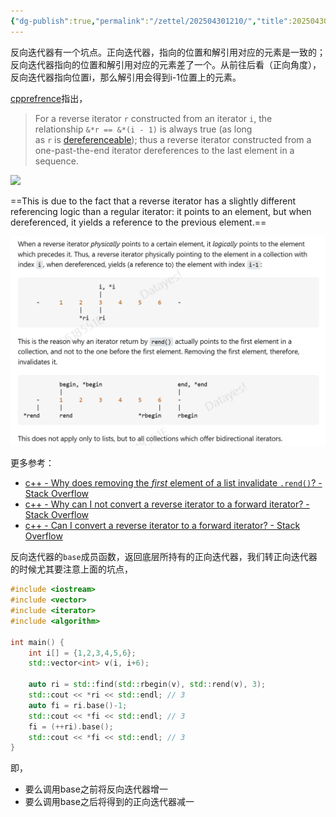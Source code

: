 ```yaml
---
{"dg-publish":true,"permalink":"/zettel/202504301210/","title":202504301210,"tags":["iterator","reverse_iterator"],"created":"2025-04-30T12:10:32+08:00"}
---
```


反向迭代器有一个坑点。正向迭代器，指向的位置和解引用对应的元素是一致的；反向迭代器指向的位置和解引用对应的元素差了一个。从前往后看（正向角度），反向迭代器指向位置i，那么解引用会得到i-1位置上的元素。

[cpprefrence](https://en.cppreference.com/w/cpp/iterator/reverse_iterator)指出，

> For a reverse iterator `r` constructed from an iterator `i`, the relationship `&*r == &*(i - 1)` is always true (as long as `r` is [dereferenceable](https://en.cppreference.com/w/cpp/iterator#Dereferenceability_and_validity "cpp/iterator")); thus a reverse iterator constructed from a one-past-the-end iterator dereferences to the last element in a sequence.

![](https://upload.cppreference.com/mwiki/images/3/39/range-rbegin-rend.svg)


==This is due to the fact that a reverse iterator has a slightly different referencing logic than a regular iterator: it points to an element, but when dereferenced, it yields a reference to the previous element.==

![](/img/user/assets/image-20250430.121816.913.png)

更多参考：

- [c++ - Why does removing the _first_ element of a list invalidate `.rend()`? - Stack Overflow](https://stackoverflow.com/questions/14760134/why-does-removing-the-first-element-of-a-list-invalidate-rend/14760316#14760316)
- [c++ - Why can I not convert a reverse iterator to a forward iterator? - Stack Overflow](https://stackoverflow.com/questions/4407985/why-can-i-not-convert-a-reverse-iterator-to-a-forward-iterator/4408182)
- [c++ - Can I convert a reverse iterator to a forward iterator? - Stack Overflow](https://stackoverflow.com/questions/2037867/can-i-convert-a-reverse-iterator-to-a-forward-iterator)

反向迭代器的`base`成员函数，返回底层所持有的正向迭代器，我们转正向迭代器的时候尤其要注意上面的坑点，

```cpp
#include <iostream>
#include <vector>
#include <iterator>
#include <algorithm>

int main() { 
    int i[] = {1,2,3,4,5,6};
    std::vector<int> v(i, i+6);

    auto ri = std::find(std::rbegin(v), std::rend(v), 3);
    std::cout << *ri << std::endl; // 3
    auto fi = ri.base()-1;
    std::cout << *fi << std::endl; // 3
    fi = (++ri).base();
    std::cout << *fi << std::endl; // 3
}
```

即，

- 要么调用base之前将反向迭代器增一
- 要么调用base之后将得到的正向迭代器减一
